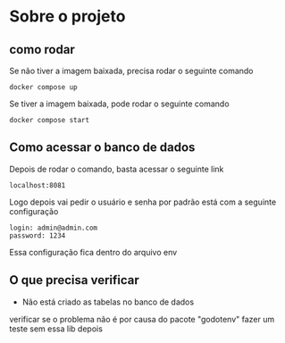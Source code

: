 # Sobre o projeto

## como rodar 
Se não tiver a imagem baixada, precisa rodar o seguinte comando

```
docker compose up 
```

Se tiver a imagem baixada, pode rodar o seguinte comando

```
docker compose start
```

## Como acessar o banco de dados
Depois de rodar o comando, basta acessar o seguinte link

```
localhost:8081
```

Logo depois vai pedir o usuário e senha por padrão está com a seguinte configuração

```
login: admin@admin.com
password: 1234
```

Essa configuração fica dentro do arquivo env

## O que precisa verificar

- Não está criado as tabelas no banco de dados

verificar se o problema não é por causa do pacote "godotenv" fazer um teste sem essa lib depois
